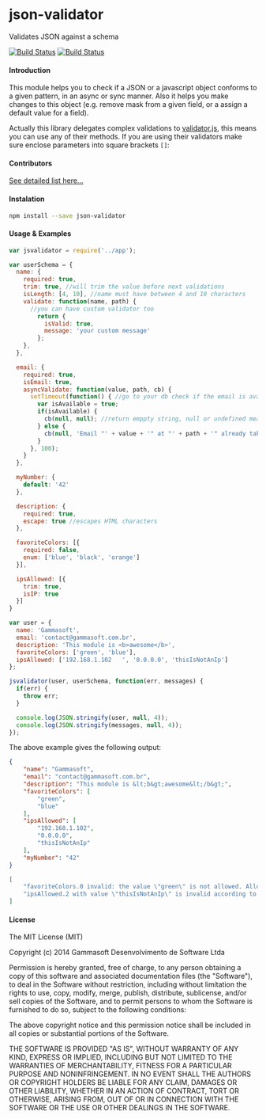 json-validator
==============

Validates JSON against a schema

[![Build Status](https://drone.io/github.com/gammasoft/json-validator/status.png)](https://drone.io/github.com/gammasoft/json-validator/latest)
[![Build Status](https://travis-ci.org/gammasoft/json-validator.svg?branch=master)](https://travis-ci.org/gammasoft/json-validator)

#### Introduction

This module helps you to check if a JSON or a javascript object conforms to a given pattern, in an async or sync manner. Also it helps you make changes to this object (e.g. remove mask from a given field, or a assign a default value for a field).

Actually this library delegates complex validations to [validator.js](https://github.com/chriso/validator.js), this means you can use any of their methods. If you are using their validators make sure enclose parameters into square brackets `[]`:

#### Contributors

[See detailed list here...](contributors.md)

#### Instalation

```bash
npm install --save json-validator
```

#### Usage & Examples

```javascript
var jsvalidator = require('../app');

var userSchema = {
  name: {
    required: true,
    trim: true, //will trim the value before next validations
    isLength: [4, 10], //name must have between 4 and 10 characters
    validate: function(name, path) {
      //you can have custom validator too
        return {
          isValid: true,
          message: 'your custom message'
        };
    },
  },

  email: {
    required: true,
    isEmail: true,
    asyncValidate: function(value, path, cb) {
      setTimeout(function() { //go to your db check if the email is available
        var isAvailable = true;
        if(isAvailable) {
          cb(null, null); //return emppty string, null or undefined means no validation error
        } else {
          cb(null, 'Email "' + value + '" at "' + path + '" already taken!');
        }
      }, 100);
    }
  },

  myNumber: {
    default: '42'
  },

  description: {
    required: true,
    escape: true //escapes HTML characters
  },

  favoriteColors: [{
    required: false,
    enum: ['blue', 'black', 'orange']
  }],

  ipsAllowed: [{
    trim: true,
    isIP: true
  }]
}

var user = {
  name: 'Gammasoft',
  email: 'contact@gammasoft.com.br',
  description: 'This module is <b>awesome</b>',
  favoriteColors: ['green', 'blue'],
  ipsAllowed: ['192.168.1.102   ', '0.0.0.0', 'thisIsNotAnIp']
};

jsvalidator(user, userSchema, function(err, messages) {
  if(err) {
    throw err;
  }

  console.log(JSON.stringify(user, null, 4));
  console.log(JSON.stringify(messages, null, 4));
});
```

The above example gives the following output:

```json
{
    "name": "Gammasoft",
    "email": "contact@gammasoft.com.br",
    "description": "This module is &lt;b&gt;awesome&lt;/b&gt;",
    "favoriteColors": [
        "green",
        "blue"
    ],
    "ipsAllowed": [
        "192.168.1.102",
        "0.0.0.0",
        "thisIsNotAnIp"
    ],
    "myNumber": "42"
}

[
    "favoriteColors.0 invalid: the value \"green\" is not allowed. Allowed values are: blue, black, orange",
    "ipsAllowed.2 with value \"thisIsNotAnIp\" is invalid according to validator \"isIP\""
]
```


#### License

The MIT License (MIT)

Copyright (c) 2014 Gammasoft Desenvolvimento de Software Ltda

Permission is hereby granted, free of charge, to any person obtaining a copy of this software and associated documentation files (the "Software"), to deal in the Software without restriction, including without limitation the rights to use, copy, modify, merge, publish, distribute, sublicense, and/or sell copies of the Software, and to permit persons to whom the Software is furnished to do so, subject to the following conditions:

The above copyright notice and this permission notice shall be included in all copies or substantial portions of the Software.

THE SOFTWARE IS PROVIDED "AS IS", WITHOUT WARRANTY OF ANY KIND, EXPRESS OR IMPLIED, INCLUDING BUT NOT LIMITED TO THE WARRANTIES OF MERCHANTABILITY, FITNESS FOR A PARTICULAR PURPOSE AND NONINFRINGEMENT. IN NO EVENT SHALL THE AUTHORS OR COPYRIGHT HOLDERS BE LIABLE FOR ANY CLAIM, DAMAGES OR OTHER LIABILITY, WHETHER IN AN ACTION OF CONTRACT, TORT OR OTHERWISE, ARISING FROM, OUT OF OR IN CONNECTION WITH THE SOFTWARE OR THE USE OR OTHER DEALINGS IN THE SOFTWARE.
